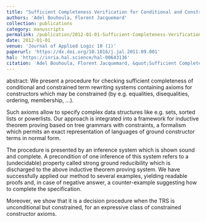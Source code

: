 ```yaml
---
title: "Sufficient Completeness Verification for Conditional and Constrained Term Rewriting Systems"
authors: 'Adel Bouhoula, Florent Jacquemard'
collection: publications
category: manuscripts
permalink: /publication/2012-01-01-Sufficient-Completeness-Verification-for-Conditional-and-Constrained-Term-Rewriting-Systems
date: 2012-01-01
venue: 'Journal of Applied Logic 10 (1)'
paperurl: 'https://dx.doi.org/10.1016/j.jal.2011.09.001'
hal: 'https://inria.hal.science/hal-00643136'
citation: 'Adel Bouhoula, Florent Jacquemard, &quot;Sufficient Completeness Verification for Conditional and Constrained Term Rewriting Systems&quot; Journal of Applied Logic 10 (1), 2012.'
---
```


abstract: 
We present a procedure for checking sufficient completeness of conditional and constrained term rewriting systems containing axioms for constructors which may be constrained (by e.g. equalities, disequalities, ordering, membership, …). 

Such axioms allow to specify complex data structures like e.g. sets, sorted lists or powerlists. Our approach is integrated into a framework for inductive theorem proving based on tree grammars with constraints, a formalism which permits an exact representation of languages of ground constructor terms in normal form.

The procedure is presented by an inference system which is shown sound and complete. A precondition of one inference of this system refers to a (undecidable) property called strong ground reducibility which is discharged to the above inductive theorem proving system. We have successfully applied our method to several examples, yielding readable proofs and, in case of negative answer, a counter-example suggesting how to complete the specification. 

Moreover, we show that it is a decision procedure when the TRS is unconditional but constrained, for an expressive class of constrained constructor axioms.